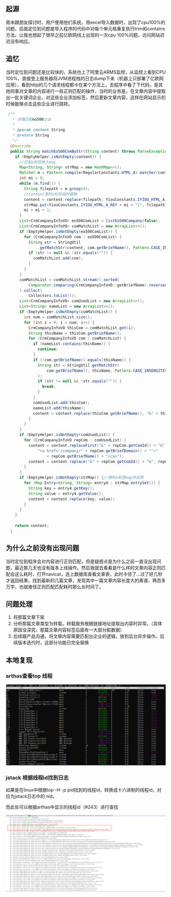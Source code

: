 ## 起源

周末跟朋友探讨时，用户使用他们系统，用excel导入数据时，出现了cpu100%的问题，后面定位到问题是导入程序的代码中对每个单元格重复执行trim和contains方法。让我也想起了很早之前亿欧网线上出现的一次cpu 100%问题，访问网站迟迟没有响应。

## 追忆

当时定位到问题还是比较快的，系统也上了阿里云ARMS监控，从监控上看到CPU 100%，直接登上服务器将JVM进程栈的日志dump下来（机器上只部署了亿欧网应用），看到http的几个请求线程都卡在某个方法上，去程序中看了下代码，是其他同事对文章的内容进行一些正则匹配的操作，当时的业务是，在文章内容中提取出一批关键词企业，对这些企业添加<a>标签，然后更新文章内容，这样在网站显示的时候能够点击这些企业进行跳转。

```java
 /**
   * 详情匹配eo500企业
   *
   * @param content String
   * @return String
   */
  @Override
  public String matchEo500ComByStr(String content) throws ParseException {
    if (EmptyHelper.isNotEmpty(content)) {
      //匹配a标签放入map
      Map<String, String> strMap = new HashMap<>();
      Matcher m = Pattern.compile(RegularConstants.HTML_A).matcher(content);
      int mi = 0;
      while (m.find()) {
        String filepath = m.group(0);
        //content里的a标签临时替换
        content = content.replace(filepath, YiouConstants.IYIOU_HTML_A_KEY + mi + "]");
        strMap.put(YiouConstants.IYIOU_HTML_A_KEY + mi + "]", filepath);
        mi = mi + 1;
      }
      List<CrmCompanyInfoVO> eo500ComList = listEo500Company(false);
      List<CrmCompanyInfoVO> comMatchList = new ArrayList<>();
      if (EmptyHelper.isNotEmpty(eo500ComList)) {
        for (CrmCompanyInfoVO com : eo500ComList) {
          String str = StringUtil
              .getMatchStr(content, com.getBriefName(), Pattern.CASE_INSENSITIVE);
          if (str != null && !str.equals("")) {
            comMatchList.add(com);
          }
        }
      }
      comMatchList = comMatchList.stream().sorted(
          Comparator.comparing(CrmCompanyInfoVO::getBriefName).reversed()
      ).collect(
          Collectors.toList());
      List<CrmCompanyInfoVO> comUsedList = new ArrayList<>();
      List<String> nameList = new ArrayList<>();
      if (EmptyHelper.isNotEmpty(comMatchList)) {
        int num = comMatchList.size();
        for (int i = 0; i < num; i++) {
          CrmCompanyInfoVO thisCom = comMatchList.get(i);
          String thisName = thisCom.getBriefName();
          for (CrmCompanyInfoVO com : comMatchList) {
            if (nameList.contains(thisName)) {
              continue;
            }
            if (!com.getBriefName().equals(thisName)) {
              String str = StringUtil.getMatchStr(
                  com.getBriefName(), thisName, Pattern.CASE_INSENSITIVE
              );
              if (str != null && !str.equals("")) {
                break;
              }
            }
            comUsedList.add(thisCom);
            nameList.add(thisName);
            content = content.replace(thisCom.getBriefName(), "&" + thisCom.getComId() + "&");
          }
        }
      }
      if (EmptyHelper.isNotEmpty(comUsedList)) {
        for (CrmCompanyInfoVO repCom : comUsedList) {
          content = content.replaceFirst("&" + repCom.getComId() + "&",
              "<a href='/company/" + repCom.getBriefDomain() + "'>"
                  + repCom.getBriefName() + "</a>");
          content = content.replace("&" + repCom.getComId() + "&", repCom.getBriefName());
        }
      }
      if (EmptyHelper.isNotEmpty(strMap)) {//便利a标签map并还原
        for (Map.Entry<String, String> entry4 : strMap.entrySet()) {
          String key = entry4.getKey();
          String value = entry4.getValue();
          content = content.replace(key, value);
        }
      }
    }

    return content;
  }
```



## 为什么之前没有出现问题

当时定位到程序会对内容进行正则匹配，但是疑惑点是为什么之前一直没出现问题，最近那几天也没有版本上线操作。然后我就去看看是什么样的文章内容正则匹配会这么耗时，打开navicat，连上数据库查看文章表，此时卡住了...过了好几秒才返回结果，找到最新的几篇文章，发现其中一篇文章内容长度大的离谱，两百多万字，也就难怪正则匹配匹配耗时那么长时间了。

## 问题处理

1. 将那篇文章下架
2. 分析那篇文章类型为转载，转载服务根据链接地址提取出内容时异常。（具体原因没深究，那篇文章内容标签后面有一大部分脏数据）
3. 后续跟产品沟通，将文章内容需要匹配出企业的逻辑，放到后台异步操作。后续版本迭代时，这部分功能已完全替换

## 本地复现

### arthas查看top 线程

![](../images/cpu_20230213154244.png)



### jstack 根据线程id找到日志

如果是在linux中根据top -H -p pid找到的线程id，转换成十六进制的线程id，对应为jstack日志中的 nid。

而此处可以根据arthas中显示的线程id（#243）进行查找

![](../images/cpu_20230213154338.png)